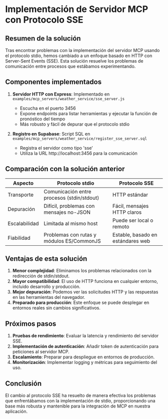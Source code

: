 # Implementación de Servidor MCP con Protocolo SSE

## Resumen de la solución

Tras encontrar problemas con la implementación del servidor MCP usando el protocolo stdio, hemos cambiado a un enfoque basado en HTTP con Server-Sent Events (SSE). Esta solución resuelve los problemas de comunicación entre procesos que estábamos experimentando.

## Componentes implementados

1. **Servidor HTTP con Express**: Implementado en `examples/mcp_servers/weather_service/sse_server.js`
   - Escucha en el puerto 3456
   - Expone endpoints para listar herramientas y ejecutar la función de pronóstico del tiempo
   - Más robusto y fácil de depurar que el protocolo stdio

2. **Registro en Supabase**: Script SQL en `examples/mcp_servers/weather_service/register_sse_server.sql`
   - Registra el servidor como tipo 'sse'
   - Utiliza la URL http://localhost:3456 para la comunicación

## Comparación con la solución anterior

| Aspecto | Protocolo stdio | Protocolo SSE |
|---------|----------------|---------------|
| Transporte | Comunicación entre procesos (stdin/stdout) | HTTP estándar |
| Depuración | Difícil, problemas con mensajes no-JSON | Fácil, mensajes HTTP claros |
| Escalabilidad | Limitada al mismo host | Puede ser local o remoto |
| Fiabilidad | Problemas con rutas y módulos ES/CommonJS | Estable, basado en estándares web |

## Ventajas de esta solución

1. **Menor complejidad**: Eliminamos los problemas relacionados con la redirección de stdin/stdout.
2. **Mayor compatibilidad**: El uso de HTTP funciona en cualquier entorno, incluido desarrollo y producción.
3. **Mejor depuración**: Podemos ver las solicitudes HTTP y las respuestas en las herramientas del navegador.
4. **Preparado para producción**: Este enfoque se puede desplegar en entornos reales sin cambios significativos.

## Próximos pasos

1. **Pruebas de rendimiento**: Evaluar la latencia y rendimiento del servidor SSE.
2. **Implementación de autenticación**: Añadir token de autenticación para peticiones al servidor MCP.
3. **Escalamiento**: Preparar para despliegue en entornos de producción.
4. **Monitorización**: Implementar logging y métricas para seguimiento del uso.

## Conclusión

El cambio al protocolo SSE ha resuelto de manera efectiva los problemas que enfrentábamos con la implementación de stdio, proporcionando una base más robusta y mantenible para la integración de MCP en nuestra aplicación.

